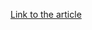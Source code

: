 [Link to the article](https://www.bleepingcomputer.com/news/microsoft/microsoft-launches-zero-day-quest-hacking-event-with-4-million-in-rewards/)
